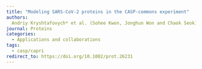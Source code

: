 ```yaml
---
title: "Modeling SARS-CoV-2 proteins in the CASP-commons experiment"
authors:
  Andriy Kryshtafovych* et al. (Sohee Kwon, Jonghun Won and Chaok Seok)
journal: Proteins
categories:
  - Applications and collaborations
tags:
  - casp/capri
redirect_to: https://doi.org/10.1002/prot.26231
---
```

